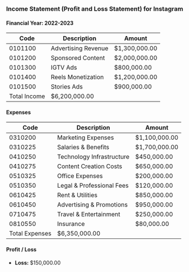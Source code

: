 ### Income Statement (Profit and Loss Statement) for Instagram

#### Financial Year: 2022-2023

| Code      | Description                | Amount          |
|-----------|----------------------------|-----------------|
| 0101100   | Advertising Revenue       | $1,300,000.00  |
| 0101200   | Sponsored Content          | $2,000,000.00  |
| 0101300   | IGTV Ads                   | $800,000.00    |
| 0101400   | Reels Monetization         | $1,200,000.00  |
| 0101500   | Stories Ads                | $900,000.00    |
| Total Income                          | $6,200,000.00  |

#### Expenses

| Code      | Description                | Amount          |
|-----------|----------------------------|-----------------|
| 0310200   | Marketing Expenses         | $1,100,000.00  |
| 0310225   | Salaries & Benefits        | $1,700,000.00  |
| 0410250   | Technology Infrastructure  | $450,000.00    |
| 0410275   | Content Creation Costs     | $650,000.00    |
| 0510325   | Office Expenses            | $200,000.00    |
| 0510350   | Legal & Professional Fees  | $120,000.00    |
| 0610425   | Rent & Utilities           | $850,000.00    |
| 0610450   | Advertising & Promotions   | $950,000.00    |
| 0710475   | Travel & Entertainment     | $250,000.00    |
| 0810550   | Insurance                  | $80,000.00     |
| Total Expenses                       | $6,350,000.00  |

#### Profit / Loss
- **Loss:** $150,000.00
